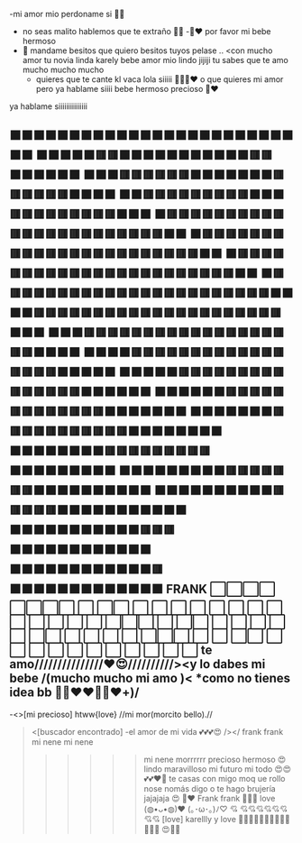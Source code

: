 -mi amor mio perdoname si 🥹🥹 
- no seas malito hablemos que te extraño 🥺🥺
-🥹❤️ por favor mi bebe hermoso 
- 💞️ mandame besitos que quiero besitos tuyos pelase ..
  <con mucho amor tu novia linda karely bebe amor mio lindo jijiji
  tu sabes que te amo mucho mucho mucho 
  - quieres que te cante kl vaca lola siiiii 🥹🥹🥹❤️ o que quieres mi amor pero ya 
hablame siiii bebe hermoso precioso 🥺❤️ 
<!--- no quiero que estes haci de enojado siiiiii amor 
tu sabes/)que te amo chiiii amor mio precioso mi niño jij 
mi cielo
mi vida 
mi niño
mi bebé
mi nene
mi pololo 
mi novio 
mi esposo
mi vichito
mi atardecer mas hermoso
mi corazón
mis ojos 
mi sentimiento mas hermoso
mi chiquibeby 🥹🥹❤️❤️❤️❤️❤️❤️❤️❤️❤️❤️❤️❤️❤️❤️
---> ya hablame siiiiiiiiiiiiiii 
⬛⬛⬛⬛⬛⬛⬛⬛⬛⬛⬛⬛⬛⬛⬛⬛⬛⬛⬛⬛⬛⬛⬛⬛⬛⬛
⬛⬛⬛⬛⬛🟥🟥⬛⬛⬛⬛⬛⬛⬛⬛⬛⬛⬛🟥🟥⬛⬛⬛⬛⬛⬛
⬛⬛⬛🟥🟥🟥🟥🟥🟥⬛⬛⬛⬛⬛⬛⬛🟥🟥🟥🟥🟥🟥⬛⬛⬛⬛
⬛⬛🟥🟥🟥🟥🟥🟥🟥🟥🟥⬛⬛⬛🟥🟥🟥🟥🟥🟥🟥🟥🟥⬛⬛⬛
⬛🟥🟥🟥🟥🟥🟥🟥🟥🟥🟥🟥🟥🟥🟥🟥🟥🟥🟥🟥🟥🟥🟥🟥⬛⬛
⬛🟥🟥🟥🟥🟥🟥🟥🟥🟥🟥🟥🟥🟥🟥🟥🟥🟥🟥🟥🟥🟥🟥🟥⬛⬛
⬛🟥🟥🟥🟥🟥🟥🟥🟥🟥🟥🟥🟥🟥🟥🟥🟥🟥🟥🟥🟥🟥🟥🟥⬛⬛
⬛🟥🟥🟥🟥🟥🟥🟥🟥🟥🟥🟥🟥🟥🟥🟥🟥🟥🟥🟥🟥🟥🟥🟥⬛⬛
⬛⬛🟥🟥🟥🟥🟥🟥🟥🟥🟥🟥🟥🟥🟥🟥🟥🟥🟥🟥🟥🟥🟥⬛⬛⬛
⬛⬛⬛🟥🟥🟥🟥🟥🟥🟥🟥🟥🟥🟥🟥🟥🟥🟥🟥🟥🟥🟥⬛⬛⬛⬛
⬛⬛⬛⬛🟥🟥🟥🟥🟥🟥🟥🟥🟥🟥🟥🟥🟥🟥🟥🟥🟥⬛⬛⬛⬛⬛
⬛⬛⬛⬛⬛🟥🟥🟥🟥🟥🟥🟥🟥🟥🟥🟥🟥🟥🟥🟥⬛⬛⬛⬛⬛⬛
⬛⬛⬛⬛⬛⬛🟥🟥🟥🟥🟥🟥🟥🟥🟥🟥🟥🟥🟥⬛⬛⬛⬛⬛⬛⬛
⬛⬛⬛⬛⬛⬛⬛🟥🟥🟥🟥🟥🟥🟥🟥🟥🟥🟥⬛⬛⬛⬛⬛⬛⬛⬛
⬛⬛⬛⬛⬛⬛⬛⬛🟥🟥🟥🟥🟥🟥🟥🟥🟥⬛⬛⬛⬛⬛⬛⬛⬛⬛
⬛⬛⬛⬛⬛⬛⬛⬛⬛🟥🟥🟥🟥🟥🟥🟥⬛⬛⬛⬛⬛⬛⬛⬛⬛⬛
⬛⬛⬛⬛⬛⬛⬛⬛⬛⬛🟥🟥🟥🟥🟥⬛⬛⬛⬛⬛⬛⬛⬛⬛⬛⬛
⬛⬛⬛⬛⬛⬛⬛⬛⬛⬛⬛🟥🟥🟥⬛⬛⬛⬛⬛⬛⬛⬛⬛⬛⬛⬛
⬛⬛⬛⬛⬛⬛⬛⬛⬛⬛⬛⬛🟥⬛⬛⬛⬛⬛⬛⬛⬛⬛⬛⬛⬛⬛
FRANK
⬜⬜⬜⬜ ⬜⬜⬜⬜         ⬜        ⬜⬜     ⬜  ⬜    ⬜
⬜       ⬜     ⬜      ⬜   ⬜     ⬜  ⬜    ⬜ ⬜  ⬜
⬜⬜⬜   ⬜ ⬜⬜      ⬜      ⬜    ⬜    ⬜  ⬜ ⬜⬜
⬜       ⬜    ⬜    ⬜ ⬜⬜⬜ ⬜   ⬜      ⬜⬜ ⬜  ⬜
⬜       ⬜      ⬜ ⬜           ⬜ ⬜        ⬜ ⬜     ⬜
te amo///////////////❤️😍//////////><y lo dabes mi bebe 
/(mucho mucho mi amo )< *como no tienes idea bb 🥰🥰❤️❤️🥰😍❤️+)/
- 
-<>[mi precioso]
htww{love}
//mi mor(morcito bello).// 
><[buscador encontrado]
>-el amor de mi vida 💕💕💕😍
/><love></
>frank
>frank
>mi nene
>mi nene
>>>>>>mi nene
>>>>>>morrrrrr precioso
>>>>>>hermoso 😍
>>>>>>lindo
>>>>>>maravilloso
>>>>>>mi futuro mi todo 😍😍💕💕❤️🥰 te casas con migo moq ue rollo
>>>>>>nose nomás digo o te hago brujería jajajaja
>>>>>>😍
>>>>>>🥰❤️
Frank
frank
🫵🏻😍
>>>>>>love
>(⁠◍⁠•⁠ᴗ⁠•⁠◍⁠)⁠❤
>>>>>>(⁠｡⁠･⁠ω⁠･⁠｡⁠)⁠ﾉ⁠♡
>>>>>>💘
>>>>>>💘💘💘💘💘💘💘💘
[love]
>>>>>>karellly y love 🩷🩷🩷🩷🩷🩷🩷🩷🩷🩷🩷🩷🩷
>>>>>>😍🫵🏻

